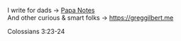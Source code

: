I write for dads → <a href="https://papanotes.com" target="_blank">Papa Notes</a><br>
And other curious & smart folks → <a href="https://greggilbert.me" target="_blank">https://greggilbert.me</a>

Colossians 3:23-24
